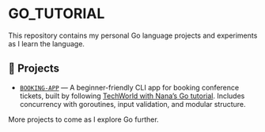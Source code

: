 # GO_TUTORIAL

This repository contains my personal Go language projects and experiments as I learn the language.

## 📂 Projects

- [`BOOKING-APP`](./BOOKING-APP) — A beginner-friendly CLI app for booking conference tickets, built by following [TechWorld with Nana’s Go tutorial](https://www.youtube.com/watch?v=yyUHQIec83I). Includes concurrency with goroutines, input validation, and modular structure.

More projects to come as I explore Go further.
